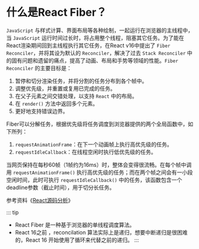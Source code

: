 # 什么是React Fiber？


`JavaScript` 与样式计算、界面布局等各种绘制，一起运行在浏览器的主线程中，当 `JavaScript` 运行时间过长时，将占用整个线程，阻塞其它任务。为了能在React渲染期间回到主线程执行其它任务，在React v16中提出了 `Fiber Reconciler`，并将其设为默认的 `Reconciler`，解决了过去 `Stack Reconciler` 中的固有问题和遗留的痛点，提高了动画、布局和手势等领域的性能。`Fiber Reconciler` 的主要目标是：

1. 暂停和切分渲染任务，并将分割的任务分布到各个帧中。
2. 调整优先级，并重置或复用已完成的任务。
3. 在父子元素之间交错处理，以支持 `React` 中的布局。
4. 在 `render()` 方法中返回多个元素。
5. 更好地支持错误边界。

Fiber可以分解任务，根据优先级将任务调度到浏览器提供的两个全局函数中，如下所列：
1. `requestAnimationFrame`：在下一个动画帧上执行高优先级的任务。
2. `requestIdleCallback`：在线程空闲时执行低优先级的任务。

当网页保持在每秒60帧（1帧约为16ms）时，整体会变得很流畅。在每个帧中调用 `requestAnimationFrame()` 执行高优先级的任务；而在两个帧之间会有一小段空闲时间，此时可执行 `requestIdleCallback()` 中的任务，该函数包含一个deadline参数（截止时间），用于切分长任务。

参考资料《[React源码分析](https://www.kancloud.cn/pwstrick/fe-questions/1477688)》

::: tip
- React Fiber 是一种基于浏览器的单线程调度算法。
- React 16之前 ，reconcilation 算法实际上是递归，想要中断递归是很困难的，React 16 开始使用了循环来代替之前的递归。
:::
